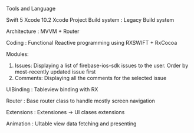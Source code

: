 Tools and Language

Swift 5
Xcode 10.2
Xcode Project Build system : Legacy Build system

Architecture : MVVM + Router

Coding : Functional Reactive programming using
               RXSWIFT + RxCocoa
            
Modules:
1. Issues: Displaying a list of firebase-ios-sdk issues to the user. Order by most-recently updated issue first
2. Comments: Displaying all the comments for the selected issue

UIBinding : Tableview binding with RX

Router : Base router class to handle mostly screen navigation

Extensions :
            Extensiones -> UI clases extensions
            
Animation : UItable view data fetching and presenting
